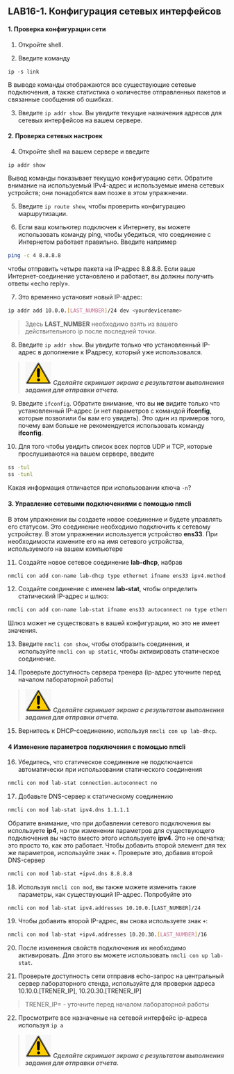 ## LAB16-1. Конфигурация сетевых интерфейсов

#### 1. Проверка конфигурации сети 

1. Откройте shell.

2. Введите команду
```
ip -s link
```
В выводе команды отображаются все существующие сетевые подключения, а также статистика о количестве отправленных пакетов и связанные сообщения об ошибках.

3. Введите `ip addr show`. Вы увидите текущие назначения адресов для сетевых интерфейсов на вашем сервере.


#### 2. Проверка сетевых настроек 

4. Откройте shell на вашем сервере и введите 
```
ip addr show
```
Вывод команды показывает текущую конфигурацию сети. Обратите внимание на используемый IPv4-адрес и используемые имена сетевых устройств; они понадобятся вам позже в этом упражнении. 

5. Введите `ip route show`, чтобы проверить конфигурацию маршрутизации. 
   
6. Если ваш компьютер подключен к Интернету, вы можете использовать команду ping, чтобы убедиться, что соединение с Интернетом работает правильно. Введите например
```bash
ping -c 4 8.8.8.8
```
чтобы отправить четыре пакета на IP-адрес 8.8.8.8. Если ваше Интернет-соединение установлено и работает, вы должны получить ответы «echo reply». 

7. Это временно установит новый IP-адрес: 
```bash
ip addr add 10.0.0.[LAST_NUMBER]/24 dev <yourdevicename>
```
> Здесь **LAST_NUMBER** необходимо взять из вашего действительного ip после последней точки.

8. Введите `ip addr show`. Вы увидите только что установленный IP-адрес в дополнение к IPадресу, который уже использовался. 
>![Screenshot](../img/scr.png) ***Cделайте скриншот экрана c результатом выполнения задания для отправки отчета.***

9. Введите `ifconfig`. Обратите внимание, что вы **не** видите только что установленный IP-адрес (и нет параметров с командой **ifconfig**, которые позволили бы вам его увидеть). Это один из примеров того, почему вам больше не рекомендуется использовать команду **ifconfig**. 

10. Для того чтобы увидить список всех портов UDP и TCP, которые прослушиваются на вашем сервере, введите
```bash
ss -tul
ss -tunl
```
Какая информация отличается при использовании ключа  `-n`?


#### 3. Управление сетевыми подключениями с помощью nmcli 

В этом упражнении вы создаете новое соединение и будете управлять его статусом. Это соединение необходимо подключить к сетевому устройству. В этом упражнении используется устройство **ens33**. При необходимости измените его на имя сетевого устройства, используемого на вашем компьютере

11. Создайте новое сетевое соединение **lab-dhcp**, набрав 
```bash
nmcli con add con-name lab-dhcp type ethernet ifname ens33 ipv4.method auto. 
```

12. Создайте соединение с именем **lab-stat**, чтобы определить статический IP-адрес и шлюз:
```bash
nmcli con add con-name lab-stat ifname ens33 autoconnect no type ethernet ip4 10.0.0.10/24 gw4 10.0.0.1 ipv4.method manual
```
 Шлюз может не существовать в вашей конфигурации, но это не имеет значения.

13. Введите `nmcli con show`, чтобы отобразить соединения, и используйте `nmcli con up static`, чтобы активировать статическое соединение. 

14. Проверьте доступность сервера тренера (ip-адрес уточните перед началом лабораторной работы)

>![Screenshot](../img/scr.png) ***Cделайте скриншот экрана c результатом выполнения задания для отправки отчета.***

15. Вернитесь к DHCP-соединению, используя `nmcli con up lab-dhcp`.

#### 4 Изменение параметров подключения с помощью nmcli 

16. Убедитесь, что статическое соединение не подключается автоматически при использовании статического соединения 
```bash 
nmcli con mod lab-stat connection.autoconnect no
``` 
17. Добавьте DNS-сервер к статическому соединению
```bash
nmcli con mod lab-stat ipv4.dns 1.1.1.1
``` 
Обратите внимание, что при добавлении сетевого подключения вы используете **ip4**, но при изменении параметров для существующего подключения вы часто вместо этого используете **ipv4**. Это не опечатка; это просто то, как это работает. 
Чтобы добавить второй элемент для тех же параметров, используйте знак `+`. Проверьте это, добавив второй DNS-сервер
```bash
nmcli con mod lab-stat +ipv4.dns 8.8.8.8
```
18. Используя `nmcli con mod`, вы также можете изменить такие параметры, как существующий IP-адрес. Попробуйте это
```shell
nmcli con mod lab-stat ipv4.addresses 10.10.0.[LAST_NUMBER]/24
```

19. Чтобы добавить второй IP-адрес, вы снова используете знак `+`: 
```bash
nmcli con mod lab-stat +ipv4.addresses 10.20.30.[LAST_NUMBER]/16
```

20. После изменения свойств подключения их необходимо активировать. Для этого вы можете использовать `nmcli con up lab-stat`.

21. Проверьте доступность сети отправив echo-запрос на центральный сервер лабораторного стенда, используйте для проверки адреса 10.10.0.[TRENER_IP], 10.20.30.[TRENER_IP]
>TRENER_IP= - уточните перед началом лабораторной работы

22. Просмотрите все назначеные на сетевой интерфейс ip-адреса используя `ip a`

>![Screenshot](../img/scr.png) ***Cделайте скриншот экрана c результатом выполнения задания для отправки отчета.***